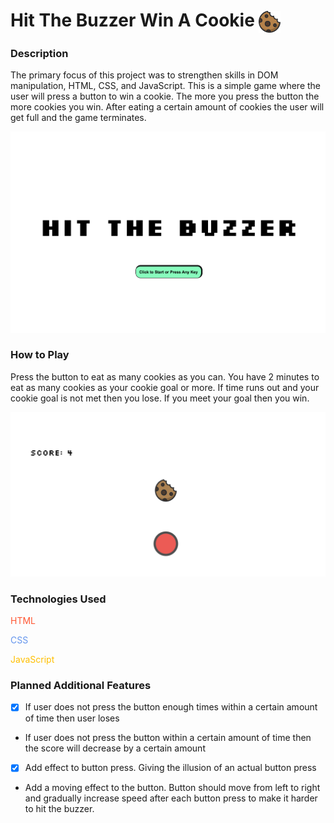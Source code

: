 # Hit The Buzzer Win A Cookie <img src="assets/cookie.svg" width="35px" align="center">

### Description
The primary focus of this project was to strengthen skills in DOM manipulation, HTML, CSS, and JavaScript. This is a simple game where the user will press a button to win a cookie. The more you press the button the more cookies you win. After eating a certain amount of cookies the user will get full and the game terminates.

<img src="assets/screenshot1.png">

### How to Play
Press the button to eat as many cookies as you can. You have 2 minutes to eat as many cookies as your cookie goal or more. If time runs out and your cookie goal is not met then you lose. If you meet your goal then you win.

<img src="assets/screenshot2.png">

### Technologies Used
<p style="color: #FF5733">HTML</p>
<p style="color: #6495ED">CSS</p>
<p style="color: #FFBF00">JavaScript</p>

### Planned Additional Features
- [x] If user does not press the button enough times within a certain amount of time then user loses

- If user does not press the button within a certain amount of time then the score will decrease by a certain amount

- [x] Add effect to button press. Giving the illusion of an actual button press

- Add a moving effect to the button. Button should move from left to right and gradually increase speed after each button press to make it harder to hit the buzzer.